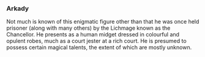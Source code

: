 ### **Arkady**

Not much is known of this enigmatic figure other than that he was once held prisoner \(along with many others\) by the Lichmage known as the Chancellor. He presents as a human midget dressed in colourful and opulent robes, much as a court jester at a rich court. He is presumed to possess certain magical talents, the extent of which are mostly unknown.

